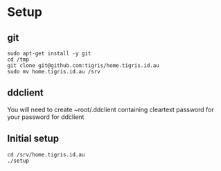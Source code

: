 # Setup

## git

    sudo apt-get install -y git
    cd /tmp
    git clone git@github.com:tigris/home.tigris.id.au
    sudo mv home.tigris.id.au /srv

## ddclient

You will need to create ~root/.ddclient containing cleartext password for your
password for ddclient

## Initial setup

    cd /srv/home.tigris.id.au
    ./setup
